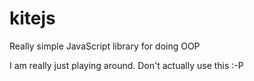 kitejs
======

Really simple JavaScript library for doing OOP

I am really just playing around. Don't actually use this :-P